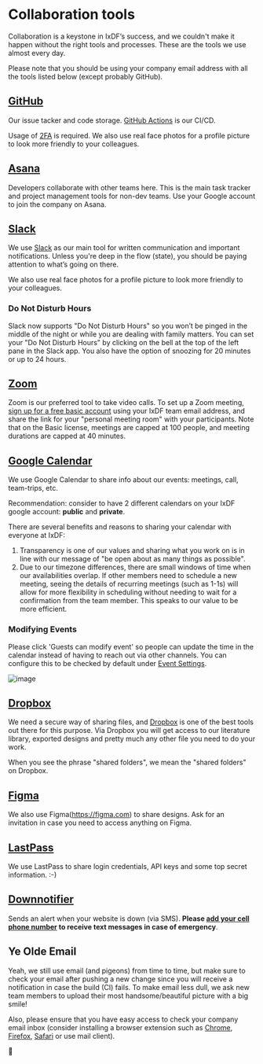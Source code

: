 # Collaboration tools

Collaboration is a keystone in IxDF’s success, and we couldn't make it happen without the right tools and processes.
These are the tools we use almost every day.

Please note that you should be using your company email address with all the tools listed below (except probably GitHub).

## [GitHub](https://github.com/InteractionDesignFoundation)

Our issue tacker and code storage. [GitHub Actions](https://github.com/features/actions) is our CI/CD.

Usage of [2FA](https://github.com/settings/security) is required. We also use real face photos for a profile picture to look more friendly to your colleagues.

## [Asana](https://app.asana.com/)

Developers collaborate with other teams here. This is the main task tracker and project management tools for non-dev teams.
Use your Google account to join the company on Asana.

## [Slack](https://slack.com/download)

We use [Slack](https://slack.com/download) as our main tool for written communication and important notifications.
Unless you're deep in the flow (state), you should be paying attention to what’s going on there.

We also use real face photos for a profile picture to look more friendly to your colleagues.

### Do Not Disturb Hours

Slack now supports "Do Not Disturb Hours" so you won’t be pinged in the middle of the night or while you are dealing with family matters.
You can set your "Do Not Disturb Hours" by clicking on the bell at the top of the left pane in the Slack app.
You also have the option of snoozing for 20 minutes or up to 24 hours.

## [Zoom](https://zoom.us)

Zoom is our preferred tool to take video calls. To set up a Zoom meeting, [sign up for a free basic account](https://zoom.us/signup) using your IxDF team email address, and share the link for your "personal meeting room" with your participants.
Note that on the Basic license, meetings are capped at 100 people, and meeting durations are capped at 40 minutes.

## [Google Calendar](https://calendar.google.com)

We use Google Calendar to share info about our events: meetings, call, team-trips, etc.

Recommendation: consider to have 2 different calendars on your IxDF google account: **public** and **private**.

There are several benefits and reasons to sharing your calendar with everyone at IxDF:

1.  Transparency is one of our values and sharing what you work on is in line with our message of "be open about as many things as possible".
1.  Due to our timezone differences, there are small windows of time when our availabilities overlap.
    If other members need to schedule a new meeting, seeing the details of recurring meetings (such as 1-1s) will
    allow for more flexibility in scheduling without needing to wait for a confirmation from the team member.
    This speaks to our value to be more efficient.

### Modifying Events

Please click 'Guests can modify event' so people can update the time in the calendar instead of having to reach out via other channels.
You can configure this to be checked by default under [Event Settings](https://calendar.google.com/calendar/b/1/r/settings).

![image](https://user-images.githubusercontent.com/5278175/55792101-928a3180-5ac8-11e9-81d5-f56d62eea0fe.png)

## [Dropbox](https://www.dropbox.com/)

We need a secure way of sharing files, and [Dropbox](https://www.dropbox.com/) is one of the best tools out there for this purpose.
Via Dropbox you will get access to our literature library, exported designs and pretty much any other file you need to do your work.

When you see the phrase "shared folders", we mean the "shared folders" on Dropbox.

## [Figma](https://figma.com)

We also use Figma(https://figma.com) to share designs. Ask for an invitation in case you need to access anything on Figma.

## [LastPass](https://www.lastpass.com)

We use LastPass to share login credentials, API keys and some top secret information. :-)

## [Downnotifier](https://downnotifier.com/)

Sends an alert when your website is down (via SMS).
**Please [add your cell phone number](https://www.downnotifier.com/list/edit?id=628289) to receive text messages in case of emergency**.

## Ye Olde Email

Yeah, we still use email (and pigeons) from time to time, but make sure to check your email after pushing a new change
since you will receive a notification in case the build (CI) fails.
To make email less dull, we ask new team members to upload their most handsome/beautiful picture with a big smile!

Also, please ensure that you have easy access to check your company email inbox (consider installing a browser extension such as
[Chrome](https://chrome.google.com/webstore/detail/notifier-for-gmail/dcjichoefijpinlfnjghokpkojhlhkgl?hl=en),
[Firefox](https://addons.mozilla.org/en-US/firefox/addon/gmail-notifier-restartless/),
[Safari](https://safari-extensions.apple.com/details/?id=com.add0n.simple-notifier-RED8XKG2R4)
or use mail client).

🦄
